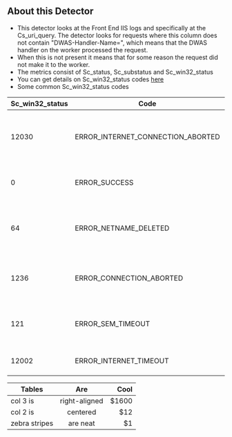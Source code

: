 ## About this Detector

* This detector looks at the Front End IIS logs and specifically at the Cs_uri_query. The detector looks for requests where this column does not contain "DWAS-Handler-Name=", which means that the DWAS handler on the worker processed the request. 
* When this is not present it means that for some reason the request did not make it to the worker.
* The metrics consist of Sc_status, Sc_substatus and Sc_win32_status
* You can get details on Sc_win32_status codes [here](https://msdn.microsoft.com/en-us/library/ms681381.aspx) 
* Some common Sc_win32_status codes

Sc_win32_status | Code | Description
--- | --- | ---
12030 | ERROR_INTERNET_CONNECTION_ABORTED | The connection with the server has been terminated.
0 | ERROR_SUCCESS | The operation completed successfully.
64 | ERROR_NETNAME_DELETED | The specified network name is no longer available.
1236 | ERROR_CONNECTION_ABORTED | The network connection was aborted by the local system.
121 | ERROR_SEM_TIMEOUT | The semaphore timeout period has expired.
12002 | ERROR_INTERNET_TIMEOUT | The request has timed out.


| Tables        | Are           | Cool  |
| ------------- |:-------------:| -----:|
| col 3 is      | right-aligned | $1600 |
| col 2 is      | centered      |   $12 |
| zebra stripes | are neat      |    $1 |
